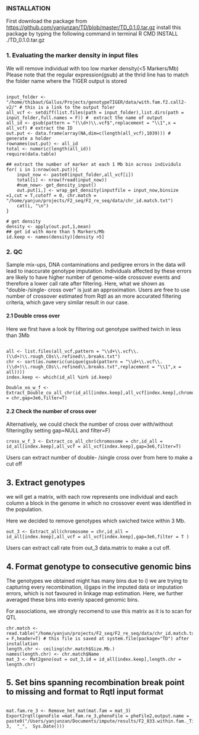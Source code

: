 ### INSTALLATION
First download the package from https://github.com/yanjunzan/TD/blob/master/TD_0.1.0.tar.gz
install this package by typing the following command in terminal
R CMD INSTALL ./TD_0.1.0.tar.gz

### 1. Evaluating the marker density in input files

We will remove individual with too low marker density(<5 Markers/Mb)
Please note that the regular expression(gsub) at the thrid line has to match the folder name where the TIGER output is stored 
```{r eval=FALSE}

input_folder <-"/home/thibaut/Gallus/Projects/genotypeTIGER/data/with.fam.f2.call2-v2/" # this is a link to the output foler
all_vcf <- setdiff(list.files(path = input_folder),list.dirs(path = input_folder,full.names = F)) #  extract the name of output
all_id <- gsub(pattern = "(\\d+)\\.vcf$",replacement = "\\1",x = all_vcf) # extract the ID
out.put <- data.frame(array(NA,dim=c(length(all_vcf),1039))) # generate a holder 
rownames(out.put) <- all_id
total <- numeric(length(all_id))
require(data.table)

## extract the number of marker at each 1 Mb bin across individuls
for( i in 1:nrow(out.put)){
    input_now <- paste0(input_folder,all_vcf[i])
    total[i] <- nrow(fread(input_now))
    #num_now<- get_density_input()
    out.put[i,] <- wrap_get_density(inputfile = input_now,binsize =1,cut = T,cutoff = 0, chr.match = "/home/yanjun/projects/F2_seq/F2_re_seq/data/chr_id.match.txt")
    cat(i, "\n")
}

# get density
density <- apply(out.put,1,mean)
## get id with more than 5 Markers/Mb
id.keep <- names(density)[density >5]

```


### 2. QC
Sample mix-ups, DNA contaminations and pedigree errors in the data will lead to inaccurate genotype imputation. Individuals affected by these errors are likely to have higher number of genome-wide crossover events and therefore a lower call rate after filtering. Here, what we shown as "double-/single- cross over" is just an approximation. Users are free to use number of crossover estimated from Rqtl as an more accurated filtering criteria, which gave very similar result in our case. 


#### 2.1 Double cross over
Here we first have a look by filtering out genotype swithed twich in less than 3Mb


```{r eval=FALSE}

all <- list.files(all_vcf,pattern = "\\d+\\.vcf\\.(\\d+)\\.rough_COs\\.refined\\.breaks.txt")
chr <- sort(as.numeric(unique(gsub(pattern = "\\d+\\.vcf\\.(\\d+)\\.rough_COs\\.refined\\.breaks.txt",replacement = "\\1",x = all))))
index.keep <- which(id_all %in% id.keep)

Double_xo_w_f <- Extract_Double_co_all_chr(id_all[index.keep],all_vcf[index.keep],chromosome = chr,gap=3e6,filter=T)

```
#### 2.2 Check the number of cross over
Alternatively, we could check the number of cross over with/without filtering(by setting gap=NULL and filter=F)

```{r eval=FALSE}
cross_w_f_3 <- Extract_co_all_chr(chromosome = chr,id_all = id_all[index.keep],all_vcf = all_vcf[index.keep],gap=3e6,filter=T)

```

Users can extract number of double- /single cross over from here to make a cut off
## 3. Extract genotypes

we will get a matrix, with each row represents one individual and each column a block in the genome in which no crossover event was identified in the population.

Here we decided to remove genotypes which swiched twice within 3 Mb.

```{r eval=FALSE}
out_3 <- Extract_all(chromosome = chr,id_all = id_all[index.keep],all_vcf = all_vcf[index.keep],gap=3e6,filter = T )
```
Users can extract call rate from out_3 data.matrix to make a cut off.

## 4. Format genotype to consecutive genomic bins

The genotypes we obtained might has  many bins due to i) we are trying to capturing every recombination, ii)gaps in the imputed data or imputation errors, which is not favoured in linkage map estimation. Here, we further averaged these bins into evenly spaced genomic bins.

For associations, we strongly recomend to use this matrix as it is to scan for QTL

```{r eval=FALSE}
chr.match <- read.table("/home/yanjun/projects/F2_seq/F2_re_seq/data/chr_id.match.txt",stringsAsFactors = F,header=T) # this file is saved at system.file(package="TD") after installation
length.chr <- ceiling(chr.match$Size.Mb.)
names(length.chr) <- chr.match$Name
mat_3 <- Mat2geno(out = out_3,id = id_all[index.keep],length.chr = length.chr)

```
## 5. Set bins spanning recombination break point to missing and format to Rqtl input format

```{r eval=FALSE}

mat.fam.re_3 <- Remove_het_mat(mat.fam = mat_3)
Export2rqtl(genoFile =mat.fam.re_3,phenoFile = pheFile2,output.name = paste0("/Users/yanjunzan/Documents/impute/results/F2_833.within.fam._Tiger_1Mb_bins_cut_", 3,  "_",  Sys.Date()))

```

